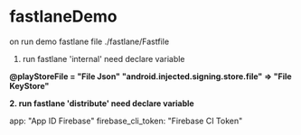 # fastlaneDemo

on run demo fastlane file ./fastlane/Fastfile

1. run fastlane 'internal' need declare variable </b>

<b> @playStoreFile = "File Json" </b>
<b>"android.injected.signing.store.file" => "File KeyStore" </b>

<b> 2. run fastlane 'distribute' need declare variable </b>

app: "App ID Firebase" </b>
firebase_cli_token: "Firebase CI Token" </b>
